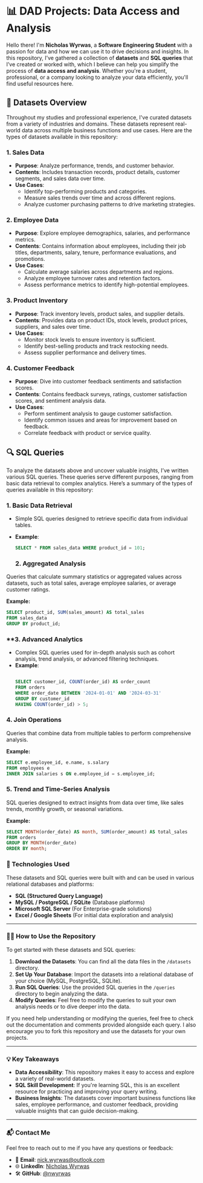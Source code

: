# 📊 **DAD Projects: Data Access and Analysis**

Hello there! I'm **Nicholas Wyrwas**, a **Software Engineering Student** with a passion for data and how we can use it to drive decisions and insights. In this repository, I’ve gathered a collection of **datasets** and **SQL queries** that I’ve created or worked with, which I believe can help you simplify the process of **data access and analysis**. Whether you're a student, professional, or a company looking to analyze your data efficiently, you'll find useful resources here.

## 📂 **Datasets Overview**

Throughout my studies and professional experience, I've curated datasets from a variety of industries and domains. These datasets represent real-world data across multiple business functions and use cases. Here are the types of datasets available in this repository:

### **1. Sales Data**
- **Purpose**: Analyze performance, trends, and customer behavior.
- **Contents**: Includes transaction records, product details, customer segments, and sales data over time.
- **Use Cases**: 
  - Identify top-performing products and categories.
  - Measure sales trends over time and across different regions.
  - Analyze customer purchasing patterns to drive marketing strategies.

### **2. Employee Data**
- **Purpose**: Explore employee demographics, salaries, and performance metrics.
- **Contents**: Contains information about employees, including their job titles, departments, salary, tenure, performance evaluations, and promotions.
- **Use Cases**: 
  - Calculate average salaries across departments and regions.
  - Analyze employee turnover rates and retention factors.
  - Assess performance metrics to identify high-potential employees.

### **3. Product Inventory**
- **Purpose**: Track inventory levels, product sales, and supplier details.
- **Contents**: Provides data on product IDs, stock levels, product prices, suppliers, and sales over time.
- **Use Cases**: 
  - Monitor stock levels to ensure inventory is sufficient.
  - Identify best-selling products and track restocking needs.
  - Assess supplier performance and delivery times.

### **4. Customer Feedback**
- **Purpose**: Dive into customer feedback sentiments and satisfaction scores.
- **Contents**: Contains feedback surveys, ratings, customer satisfaction scores, and sentiment analysis data.
- **Use Cases**: 
  - Perform sentiment analysis to gauge customer satisfaction.
  - Identify common issues and areas for improvement based on feedback.
  - Correlate feedback with product or service quality.

## 🔍 **SQL Queries**

To analyze the datasets above and uncover valuable insights, I’ve written various SQL queries. These queries serve different purposes, ranging from basic data retrieval to complex analytics. Here’s a summary of the types of queries available in this repository:

### **1. Basic Data Retrieval**
- Simple SQL queries designed to retrieve specific data from individual tables.
- **Example**: 
  ```sql
  SELECT * FROM sales_data WHERE product_id = 101;

  ```

  ### **2. Aggregated Analysis**
Queries that calculate summary statistics or aggregated values across datasets, such as total sales, average employee salaries, or average customer ratings.

**Example:**
```sql
SELECT product_id, SUM(sales_amount) AS total_sales 
FROM sales_data 
GROUP BY product_id;
```
### **3. Advanced Analytics
- Complex SQL queries used for in-depth analysis such as cohort analysis, trend analysis, or advanced filtering techniques.
- **Example**:
  ```sql

  SELECT customer_id, COUNT(order_id) AS order_count
  FROM orders
  WHERE order_date BETWEEN '2024-01-01' AND '2024-03-31'
  GROUP BY customer_id
  HAVING COUNT(order_id) > 5;

  ```
### **4. Join Operations**
Queries that combine data from multiple tables to perform comprehensive analysis.

**Example:**
```sql
SELECT e.employee_id, e.name, s.salary 
FROM employees e
INNER JOIN salaries s ON e.employee_id = s.employee_id;

```
  ### **5. Trend and Time-Series Analysis**
SQL queries designed to extract insights from data over time, like sales trends, monthly growth, or seasonal variations.

**Example:**
```sql
SELECT MONTH(order_date) AS month, SUM(order_amount) AS total_sales 
FROM orders 
GROUP BY MONTH(order_date)
ORDER BY month;
```
### **🔧 Technologies Used**
These datasets and SQL queries were built with and can be used in various relational databases and platforms:

- **SQL (Structured Query Language)**
- **MySQL / PostgreSQL / SQLite** (Database platforms)
- **Microsoft SQL Server** (For Enterprise-grade solutions)
- **Excel / Google Sheets** (For initial data exploration and analysis)

---

### **🧑‍💻 How to Use the Repository**
To get started with these datasets and SQL queries:

1. **Download the Datasets**: You can find all the data files in the `/datasets` directory.
2. **Set Up Your Database**: Import the datasets into a relational database of your choice (MySQL, PostgreSQL, SQLite).
3. **Run SQL Queries**: Use the provided SQL queries in the `/queries` directory to begin analyzing the data.
4. **Modify Queries**: Feel free to modify the queries to suit your own analysis needs or to dive deeper into the data.

If you need help understanding or modifying the queries, feel free to check out the documentation and comments provided alongside each query. I also encourage you to fork this repository and use the datasets for your own projects.

---

### **💡 Key Takeaways**
- **Data Accessibility**: This repository makes it easy to access and explore a variety of real-world datasets.
- **SQL Skill Development**: If you're learning SQL, this is an excellent resource for practicing and improving your query writing.
- **Business Insights**: The datasets cover important business functions like sales, employee performance, and customer feedback, providing valuable insights that can guide decision-making.

---

### **📬 Contact Me**
Feel free to reach out to me if you have any questions or feedback:

- 📧 **Email**: nick.wyrwas@outlook.com
- 🌐 **LinkedIn**: [Nicholas Wyrwas](https://www.linkedin.com/in/nicholaswyrwas)
- 🛠 **GitHub**: [@nwyrwas](https://github.com/nwyrwas)

